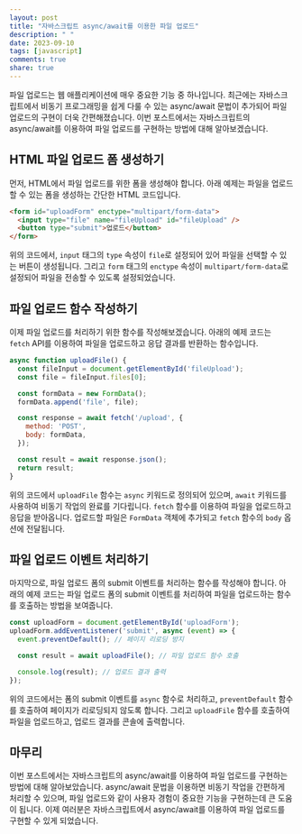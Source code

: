 ```yaml
---
layout: post
title: "자바스크립트 async/await를 이용한 파일 업로드"
description: " "
date: 2023-09-10
tags: [javascript]
comments: true
share: true
---
```


파일 업로드는 웹 애플리케이션에 매우 중요한 기능 중 하나입니다. 최근에는 자바스크립트에서 비동기 프로그래밍을 쉽게 다룰 수 있는 async/await 문법이 추가되어 파일 업로드의 구현이 더욱 간편해졌습니다. 이번 포스트에서는 자바스크립트의 async/await를 이용하여 파일 업로드를 구현하는 방법에 대해 알아보겠습니다.

## HTML 파일 업로드 폼 생성하기

먼저, HTML에서 파일 업로드를 위한 폼을 생성해야 합니다. 아래 예제는 파일을 업로드할 수 있는 폼을 생성하는 간단한 HTML 코드입니다.

```html
<form id="uploadForm" enctype="multipart/form-data">
  <input type="file" name="fileUpload" id="fileUpload" />
  <button type="submit">업로드</button>
</form>
```

위의 코드에서, `input` 태그의 `type` 속성이 `file`로 설정되어 있어 파일을 선택할 수 있는 버튼이 생성됩니다. 그리고 `form` 태그의 `enctype` 속성이 `multipart/form-data`로 설정되어 파일을 전송할 수 있도록 설정되었습니다.

## 파일 업로드 함수 작성하기

이제 파일 업로드를 처리하기 위한 함수를 작성해보겠습니다. 아래의 예제 코드는 `fetch` API를 이용하여 파일을 업로드하고 응답 결과를 반환하는 함수입니다.

```javascript
async function uploadFile() {
  const fileInput = document.getElementById('fileUpload');
  const file = fileInput.files[0];

  const formData = new FormData();
  formData.append('file', file);

  const response = await fetch('/upload', {
    method: 'POST',
    body: formData,
  });

  const result = await response.json();
  return result;
}
```

위의 코드에서 `uploadFile` 함수는 `async` 키워드로 정의되어 있으며, `await` 키워드를 사용하여 비동기 작업의 완료를 기다립니다. `fetch` 함수를 이용하여 파일을 업로드하고 응답을 받아옵니다. 업로드할 파일은 `FormData` 객체에 추가되고 `fetch` 함수의 `body` 옵션에 전달됩니다.

## 파일 업로드 이벤트 처리하기

마지막으로, 파일 업로드 폼의 submit 이벤트를 처리하는 함수를 작성해야 합니다. 아래의 예제 코드는 파일 업로드 폼의 submit 이벤트를 처리하여 파일을 업로드하는 함수를 호출하는 방법을 보여줍니다.

```javascript
const uploadForm = document.getElementById('uploadForm');
uploadForm.addEventListener('submit', async (event) => {
  event.preventDefault(); // 페이지 리로딩 방지

  const result = await uploadFile(); // 파일 업로드 함수 호출

  console.log(result); // 업로드 결과 출력
});
```

위의 코드에서는 폼의 submit 이벤트를 `async` 함수로 처리하고, `preventDefault` 함수를 호출하여 페이지가 리로딩되지 않도록 합니다. 그리고 `uploadFile` 함수를 호출하여 파일을 업로드하고, 업로드 결과를 콘솔에 출력합니다.

## 마무리

이번 포스트에서는 자바스크립트의 async/await를 이용하여 파일 업로드를 구현하는 방법에 대해 알아보았습니다. async/await 문법을 이용하면 비동기 작업을 간편하게 처리할 수 있으며, 파일 업로드와 같이 사용자 경험이 중요한 기능을 구현하는데 큰 도움이 됩니다. 이제 여러분은 자바스크립트에서 async/await를 이용하여 파일 업로드를 구현할 수 있게 되었습니다.